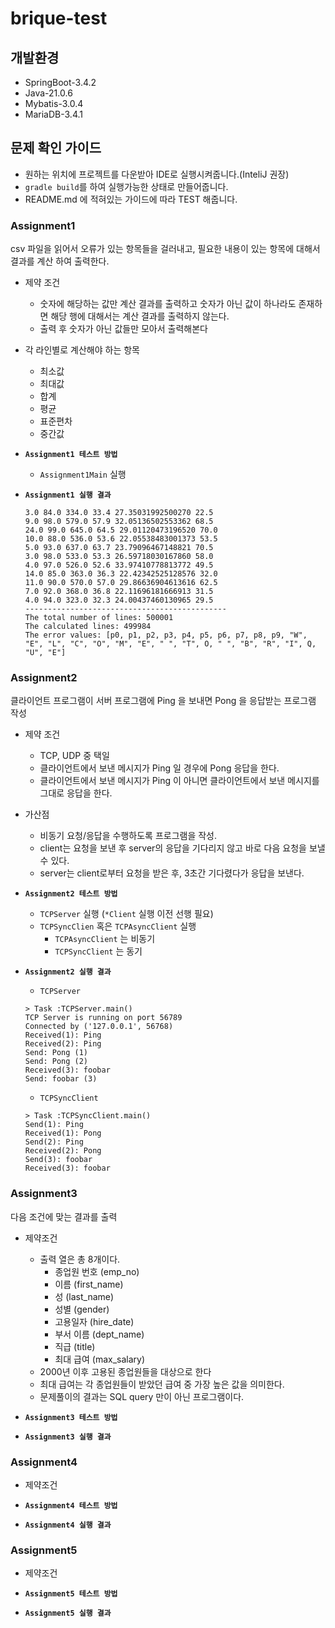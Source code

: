 # brique-test

## 개발환경
- SpringBoot-3.4.2
- Java-21.0.6
- Mybatis-3.0.4
- MariaDB-3.4.1

## 문제 확인 가이드
- 원하는 위치에 프로젝트를 다운받아 IDE로 실행시켜줍니다.(InteliJ 권장)
- `gradle build`를 하여 실행가능한 상태로 만들어줍니다.
- README.md 에 적혀있는 가이드에 따라 TEST 해줍니다.

### Assignment1
csv 파일을 읽어서 오류가 있는 항목들을 걸러내고, 필요한 내용이 있는 항목에 대해서 결과를 계산 하여 출력한다.

- 제약 조건
  - 숫자에 해당하는 값만 계산 결과를 출력하고 숫자가 아닌 값이 하나라도 존재하면 해당 행에 대해서는 계산 결과를 출력하지 않는다.
  - 출력 후 숫자가 아닌 값들만 모아서 출력해본다
- 각 라인별로 계산해야 하는 항목
    - 최소값
    - 최대값
    - 합계
    - 평균
    - 표준편차
    - 중간값

- **`Assignment1 테스트 방법`**
  - `Assignment1Main` 실행
- **`Assignment1 실행 결과`**
  ``` ...
  3.0 84.0 334.0 33.4 27.35031992500270 22.5
  9.0 98.0 579.0 57.9 32.05136502553362 68.5
  24.0 99.0 645.0 64.5 29.01120473196520 70.0
  10.0 88.0 536.0 53.6 22.05538483001373 53.5
  5.0 93.0 637.0 63.7 23.79096467148821 70.5
  3.0 98.0 533.0 53.3 26.59718030167860 58.0
  4.0 97.0 526.0 52.6 33.97410778813772 49.5
  14.0 85.0 363.0 36.3 22.42342525128576 32.0
  11.0 90.0 570.0 57.0 29.86636904613616 62.5
  7.0 92.0 368.0 36.8 22.11696181666913 31.5
  4.0 94.0 323.0 32.3 24.00437460130965 29.5
  ---------------------------------------------
  The total number of lines: 500001
  The calculated lines: 499984
  The error values: [p0, p1, p2, p3, p4, p5, p6, p7, p8, p9, "W", "E", "L", "C", "O", "M", "E", " ", "T", O, " ", "B", "R", "I", Q, "U", "E"]
  ```

### Assignment2
클라이언트 프로그램이 서버 프로그램에 Ping 을 보내면 Pong 을 응답받는 프로그램 작성

- 제약 조건
  - TCP, UDP 중 택일
  - 클라이언트에서 보낸 메시지가 Ping 일 경우에 Pong 응답을 한다.
  - 클라이언트에서 보낸 메시지가 Ping 이 아니면 클라이언트에서 보낸 메시지를 그대로 응답을 한다.
- 가산점
  - 비동기 요청/응답을 수행하도록 프로그램을 작성.
  - client는 요청을 보낸 후 server의 응답을 기다리지 않고 바로 다음 요청을 보낼 수 있다.
  - server는 client로부터 요청을 받은 후, 3초간 기다렸다가 응답을 보낸다.

- **`Assignment2 테스트 방법`**
  - `TCPServer` 실행 (`*Client` 실행 이전 선행 필요)
  - `TCPSyncClien` 혹은 `TCPAsyncClient` 실행
    - `TCPAsyncClient` 는 비동기 
    - `TCPSyncClient` 는 동기
  
- **`Assignment2 실행 결과`**
  - `TCPServer`
  ```
  > Task :TCPServer.main()
  TCP Server is running on port 56789
  Connected by ('127.0.0.1', 56768)
  Received(1): Ping
  Received(2): Ping
  Send: Pong (1)
  Send: Pong (2)
  Received(3): foobar
  Send: foobar (3)
  ``` 
  - `TCPSyncClient`
  ```
  > Task :TCPSyncClient.main()
  Send(1): Ping
  Received(1): Pong
  Send(2): Ping
  Received(2): Pong
  Send(3): foobar
  Received(3): foobar 
  ```

### Assignment3
다음 조건에 맞는 결과를 출력

- 제약조건
  - 출력 열은 총 8개이다.
    - 종업원 번호 (emp_no)
    - 이름 (first_name)
    - 성 (last_name)
    - 성별 (gender)
    - 고용일자 (hire_date)
    - 부서 이름 (dept_name)
    - 직급 (title)
    - 최대 급여 (max_salary)
  - 2000년 이후 고용된 종업원들을 대상으로 한다
  - 최대 급여는 각 종업원들이 받았던 급여 중 가장 높은 값을 의미한다.
  - 문제풀이의 결과는 SQL query 만이 아닌 프로그램이다.

- **`Assignment3 테스트 방법`**

-  **`Assignment3 실행 결과`**

### Assignment4

- 제약조건

- **`Assignment4 테스트 방법`**

- **`Assignment4 실행 결과`**

### Assignment5

- 제약조건

- **`Assignment5 테스트 방법`**

- **`Assignment5 실행 결과`**
